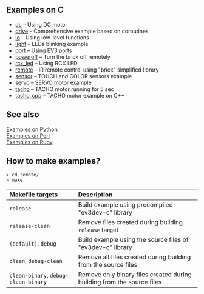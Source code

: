 ## Examples on C

- [dc](http://in4lio.github.io/ev3dev-c/dc_8c-example.html) – Using DC motor
- [drive](http://in4lio.github.io/ev3dev-c/drive_8c-example.html) – Сomprehensive example based on coroutines
- [io](http://in4lio.github.io/ev3dev-c/io_8c-example.html) – Using low-level functions
- [light](http://in4lio.github.io/ev3dev-c/light_8c-example.html) – LEDs blinking example
- [port](http://in4lio.github.io/ev3dev-c/port_8c-example.html) – Using EV3 ports
- [poweroff](http://in4lio.github.io/ev3dev-c/poweroff_8c-example.html) – Turn the brick off remotely
- [rcx_led](http://in4lio.github.io/ev3dev-c/rcx_led_8c-example.html) – Using RCX LED
- [remote](http://in4lio.github.io/ev3dev-c/remote_8c-example.html) – IR remote control using "brick" simplified library
- [sensor](http://in4lio.github.io/ev3dev-c/sensor_8c-example.html) – TOUCH and COLOR sensors example
- [servo](http://in4lio.github.io/ev3dev-c/servo_8c-example.html) – SERVO motor example
- [tacho](http://in4lio.github.io/ev3dev-c/tacho_8c-example.html) – TACHO motor running for 5 sec
- [tacho_cpp](http://in4lio.github.io/ev3dev-c/tacho_cpp_8c-example.html) – TACHO motor example on C++

## See also

[Examples on Python](../python/ev3dev/eg)<br>
[Examples on Perl](../perl/eg)<br>
[Examples on Ruby](../ruby/eg)

## How to make examples?

```
> cd remote/
> make
```

Makefile targets                     | Description
:---                                 | :---
`release`                            | Build example using precompiled "ev3dev-c" library
`release-clean`                      | Remove files created during building `release` target
`(default)`, `debug`                 | Build example using the source files of "ev3dev-c" library
`clean`, `debug-clean`               | Remove all files created during building from the source files
`clean-binary`, `debug-clean-binary` | Remove only binary files created during building from the source files
